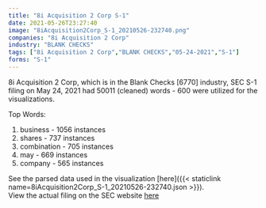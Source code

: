 ```yaml
---
title: "8i Acquisition 2 Corp S-1"
date: 2021-05-26T23:27:40
image: "8iAcquisition2Corp_S-1_20210526-232740.png"
companies: "8i Acquisition 2 Corp"
industry: "BLANK CHECKS"
tags: ["8i Acquisition 2 Corp","BLANK CHECKS","05-24-2021","S-1"]
forms: "S-1"
---
```

8i Acquisition 2 Corp, which is in the Blank Checks [6770] industry, SEC S-1 filing on May 24, 2021 had 50011 (cleaned) words - 600 were utilized for the visualizations.

Top Words:
1. business - 1056 instances
2. shares - 737 instances
3. combination - 705 instances
4. may - 669 instances
5. company - 565 instances


See the parsed data used in the visualization [here]({{< staticlink name=8iAcquisition2Corp_S-1_20210526-232740.json >}}).  
View the actual filing on the SEC website [here](https://www.sec.gov/Archives/edgar/data/1847846/0001493152-21-012760.txt)